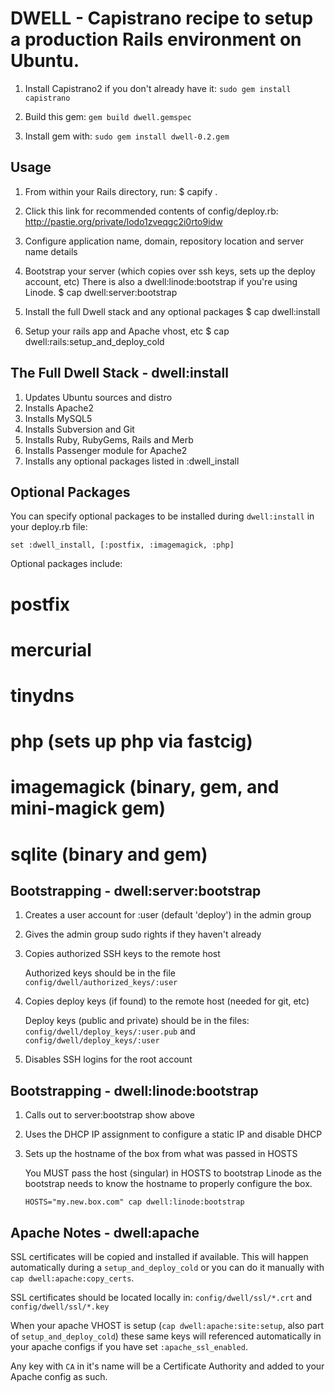 DWELL - Capistrano recipe to setup a production Rails environment on Ubuntu.
============================================================================


1.  Install Capistrano2 if you don't already have it:
    `sudo gem install capistrano`

2.  Build this gem:
    `gem build dwell.gemspec`

3.  Install gem with:
    `sudo gem install dwell-0.2.gem`


Usage
-----

1) From within your Rails directory, run:
$ capify .

2) Click this link for recommended contents of config/deploy.rb:
http://pastie.org/private/lodo1zveqgc2i0rto9idw

3) Configure application name, domain, repository location and server name details

4) Bootstrap your server (which copies over ssh keys, sets up the deploy account, etc)
   There is also a dwell:linode:bootstrap if you're using Linode.
$ cap dwell:server:bootstrap

4) Install the full Dwell stack and any optional packages
$ cap dwell:install

4) Setup your rails app and Apache vhost, etc
$ cap dwell:rails:setup_and_deploy_cold


The Full Dwell Stack - dwell:install
-----------------------------

1. Updates Ubuntu sources and distro
2. Installs Apache2
3. Installs MySQL5
4. Installs Subversion and Git
5. Installs Ruby, RubyGems, Rails and Merb
6. Installs Passenger module for Apache2
7. Installs any optional packages listed in :dwell_install


Optional Packages
-----------------

You can specify optional packages to be installed during `dwell:install` in your deploy.rb file:

    set :dwell_install, [:postfix, :imagemagick, :php]
    
Optional packages include:

#   postfix
#   mercurial
#   tinydns
#   php (sets up php via fastcig)
#   imagemagick (binary, gem, and mini-magick gem)
#   sqlite (binary and gem)


Bootstrapping - dwell:server:bootstrap
--------------------------------------

1.  Creates a user account for :user (default 'deploy') in the admin group
2.  Gives the admin group sudo rights if they haven't already
3.  Copies authorized SSH keys to the remote host
    
    Authorized keys should be in the file `config/dwell/authorized_keys/:user`
    
4.  Copies deploy keys (if found) to the remote host (needed for git, etc)

    Deploy keys (public and private) should be in the files:
    `config/dwell/deploy_keys/:user.pub` and `config/dwell/deploy_keys/:user`

5.  Disables SSH logins for the root account


Bootstrapping - dwell:linode:bootstrap
--------------------------------------

1.  Calls out to server:bootstrap show above
2.  Uses the DHCP IP assignment to configure a static IP and disable DHCP
3.  Sets up the hostname of the box from what was passed in HOSTS

    You MUST pass the host (singular) in HOSTS to bootstrap Linode as the bootstrap needs to know the hostname to properly configure the box.

    `HOSTS="my.new.box.com" cap dwell:linode:bootstrap`


Apache Notes - dwell:apache
---------------------------

SSL certificates will be copied and installed if available.  This will happen automatically during a `setup_and_deploy_cold` or you can do it manually with `cap dwell:apache:copy_certs`.

SSL certificates should be located locally in:
`config/dwell/ssl/*.crt` and `config/dwell/ssl/*.key`

When your apache VHOST is setup (`cap dwell:apache:site:setup`, also part of `setup_and_deploy_cold`) these same keys will referenced automatically in your apache configs if you have set `:apache_ssl_enabled`.

Any key with `CA` in it's name will be a Certificate Authority and added to your Apache config as such.